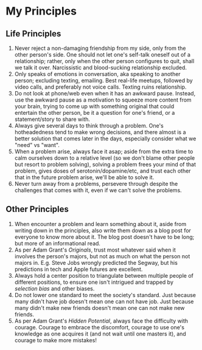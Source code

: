 # My Principles


## Life Principles
1. Never reject a non-damaging friendship from my side, only from the other person's side. One should not let one's self-talk oneself out of a relationship; rather, only when the other person configures to quit, shall we talk it over. Narcissistic and blood-sucking relationship excluded. 
2. Only speaks of emotions in conversation, aka speaking to another person; excluding texting, emailing. Best real-life meetups, followed by video calls, and preferably not voice calls. Texting ruins relationship. 
3. Do not look at phone/web even when it has an awkward pause. Instead, use the awkward pause as a motivation to squeeze more content from your brain, trying to come up with something original that could entertain the other person, be it a question for one's friend, or a statement/story to share with. 
4. Always give several days to think through a problem. One's hotheadedness tend to make wrong decisions, and there almost is a better solution that comes later in the days, especially consider what we "need" vs "want". 
5. When a problem arise, always face it asap; aside from the extra time to calm ourselves down to a relative level (so we don't blame other people but resort to problem solving), solving a problem frees your mind of that problem, gives doses of serotonin/dopamine/etc, and trust each other that in the future problem arise, we'll be able to solve it. 
6. Never turn away from a problems, persevere through despite the challenges that comes with it, even if we can't solve the problems. 

## Other Principles
1. When encounter a problem and learn something about it, aside from writing down in the principles, also write them down as a blog post for everyone to know more about it. The blog post doesn't have to be long; but more of an informational read. 
2. As per Adam Grant's _Originals_, trust most whatever said when it involves the person's majors, but not as much on what the person not majors in. E.g. Steve Jobs wrongly predicted the Segway, but his predictions in tech and Apple futures are excellent. 
3. Always hold a center position to triangulate between multiple people of different positions, to ensure one isn't intrigued and trapped by _selection bias_ and other biases. 
4. Do not lower one standard to meet the society's standard. Just because many didn't have job doesn't mean one can not have job. Just because many didn't make new friends doesn't mean one can not make new friends. 
5. As per Adam Grant's _Hidden Potential_, always face the difficulty with courage. Courage to embrace the discomfort, courage to use one's knowledge as one acquires it (and not wait until one masters it), and courage to make more mistakes! 
